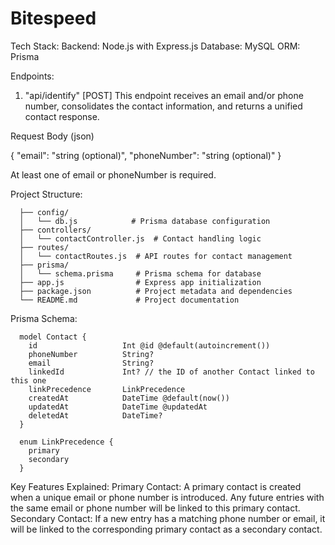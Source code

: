 # Bitespeed

Tech Stack:
  Backend: Node.js with Express.js
  Database: MySQL
  ORM: Prisma

Endpoints:
  1. "api/identify" [POST]
  This endpoint receives an email and/or phone number, consolidates the contact information, and returns a unified contact response.
  
  Request Body (json)

  {
      "email": "string (optional)",
      "phoneNumber": "string (optional)"
  }
  
  At least one of email or phoneNumber is required.


Project Structure:

      ├── config/
      │   └── db.js            # Prisma database configuration
      ├── controllers/
      │   └── contactController.js  # Contact handling logic
      ├── routes/
      │   └── contactRoutes.js  # API routes for contact management
      ├── prisma/
      │   └── schema.prisma     # Prisma schema for database
      ├── app.js                # Express app initialization
      ├── package.json          # Project metadata and dependencies
      └── README.md             # Project documentation



Prisma Schema:

      model Contact {
      	id                   Int @id @default(autoincrement())        
        phoneNumber          String?
        email                String?
        linkedId             Int? // the ID of another Contact linked to this one
        linkPrecedence       LinkPrecedence
        createdAt            DateTime @default(now())     
        updatedAt            DateTime @updatedAt          
        deletedAt            DateTime?
      }
      
      enum LinkPrecedence {
        primary
        secondary
      }


Key Features Explained:
    Primary Contact: A primary contact is created when a unique email or phone number is introduced. Any future entries with the same email or phone number will be linked to this         primary contact.
    Secondary Contact: If a new entry has a matching phone number or email, it will be linked to the corresponding primary contact as a secondary contact.

